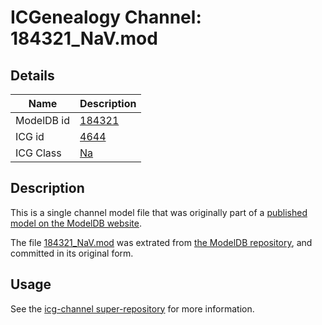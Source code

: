 # ICGenealogy Channel: 184321\_NaV.mod

## Details

Name | Description
---- | -----------
ModelDB id | [184321](http://senselab.med.yale.edu/ModelDB/ShowModel.cshtml?model=184321)
ICG id | [4644](http://icg.neurotheory.ox.ac.uk/channels/2/4644)
ICG Class | [Na](http://icg.neurotheory.ox.ac.uk/channels/2)

## Description

This is a single channel model file that was originally part of a [published model on the ModelDB website](http://senselab.med.yale.edu/mModelDB/ShowModel.cshtml?model=184321).

The file [184321\_NaV.mod](184321_NaV.mod) was extrated from [the ModelDB repository](http://senselab.med.yale.edu/ModelDB/ShowModel.cshtml?model=184321), and committed in its original form.

## Usage

See the [icg-channel super-repository](https://github.com/icgenealogy/icg-channels) for more information.